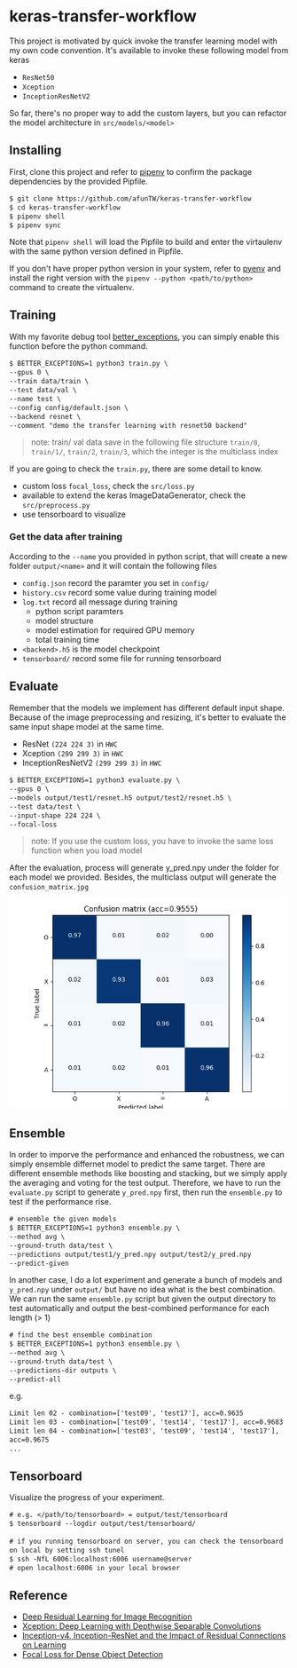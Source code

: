 # keras-transfer-workflow

This project is motivated by quick invoke the transfer learning model with my own code convention. It's available to invoke these following model from keras

- `ResNet50`
- `Xception`
- `InceptionResNetV2`

So far, there's no proper way to add the custom layers, but you can refactor the model architecture in `src/models/<model>`

## Installing

First, clone this project and refer to [pipenv](https://github.com/pypa/pipenv) to confirm the package dependencies by the provided Pipfile.

```
$ git clone https://github.com/afunTW/keras-transfer-workflow
$ cd keras-transfer-workflow
$ pipenv shell
$ pipenv sync
```

Note that `pipenv shell` will load the Pipfile to build and enter the virtaulenv with the same python version defined in Pipfile.

If you don't have proper python version in your system, refer to [pyenv](https://github.com/pyenv/pyenv) and install the right version with the `pipenv --python <path/to/python>` command to create the virtualenv.

## Training

With my favorite debug tool [better_exceptions](https://github.com/Qix-/better-exceptions), you can simply enable this function before the python command. 

```
$ BETTER_EXCEPTIONS=1 python3 train.py \
--gpus 0 \
--train data/train \
--test data/val \
--name test \
--config config/default.json \
--backend resnet \
--comment "demo the transfer learning with resnet50 backend"
```

> note: train/ val data save in the following file structure `train/0`, `train/1/`, `train/2`, `train/3`, which the integer is the multiclass index

If you are going to check the `train.py`, there are some detail to know.

- custom loss `focal_loss`, check the `src/loss.py`
- available to extend the keras ImageDataGenerator, check the `src/preprocess.py`
- use tensorboard to visualize

### Get the data after training

According to the `--name` you provided in python script, that will create a new folder `output/<name>` and it will contain the following files

- `config.json` record the paramter you set in `config/`
- `history.csv` record some value during training model
- `log.txt` record all message during training
    - python script paramters
    - model structure
    - model estimation for required GPU memory
    - total training time
- `<backend>.h5` is the model checkpoint
- `tensorboard/` record some file for running tensorboard

## Evaluate

Remember that the models we implement has different default input shape. Because of the image preprocessing and resizing, it's better to evaluate the same input shape model at the same time.

- ResNet `(224 224 3)` in `HWC`
- Xception `(299 299 3)` in `HWC`
- InceptionResNetV2 `(299 299 3)` in `HWC`

```
$ BETTER_EXCEPTIONS=1 python3 evaluate.py \
--gpus 0 \
--models output/test1/resnet.h5 output/test2/resnet.h5 \
--test data/test \
--input-shape 224 224 \
--focal-loss
```

> note: If you use the custom loss, you have to invoke the same loss function when you load model

After the evaluation, process will generate y_pred.npy under the folder for each model we provided. Besides, the multiclass output will generate the `confusion_matrix.jpg`

![confusion_matrix.jpg](./confusion_matrix.jpg)

## Ensemble

In order to imporve the performance and enhanced the robustness, we can simply ensemble differnet model to predict the same target. There are different ensemble methods like boosting and stacking, but we simply apply the averaging and voting for the test output. Therefore, we have to run the `evaluate.py` script to generate `y_pred.npy` first, then run the `ensemble.py` to test if the performance rise.

```
# ensemble the given models
$ BETTER_EXCEPTIONS=1 python3 ensemble.py \
--method avg \
--ground-truth data/test \
--predictions output/test1/y_pred.npy output/test2/y_pred.npy
--predict-given
```

In another case, I do a lot experiment and generate a bunch of models and `y_pred.npy` under `output/` but have no idea what is the best combination. We can run the same `ensemble.py` script but given the output directory to test automatically and output the best-combined performance for each length (> 1)

```
# find the best ensemble combination
$ BETTER_EXCEPTIONS=1 python3 ensemble.py \
--method avg \
--ground-truth data/test \
--predictions-dir outputs \
--predict-all
```

e.g.

```
Limit len 02 - combination=['test09', 'test17'], acc=0.9635
Limit len 03 - combination=['test09', 'test14', 'test17'], acc=0.9683
Limit len 04 - combination=['test03', 'test09', 'test14', 'test17'], acc=0.9675
...
```

## Tensorboard

Visualize the progress of your experiment.

```
# e.g. </path/to/tensorboard> = output/test/tensorboard
$ tensorboard --logdir output/test/tensorboard/

# if you running tensorboard on server, you can check the tensorboard on local by setting ssh tunel
$ ssh -NfL 6006:localhost:6006 username@server
# open localhost:6006 in your local browser
```

## Reference

- [Deep Residual Learning for Image Recognition](https://arxiv.org/abs/1512.03385)
- [Xception: Deep Learning with Depthwise Separable Convolutions](https://arxiv.org/abs/1610.02357)
- [Inception-v4, Inception-ResNet and the Impact of Residual Connections on Learning](https://arxiv.org/abs/1602.07261)
- [Focal Loss for Dense Object Detection](https://arxiv.org/abs/1708.02002)